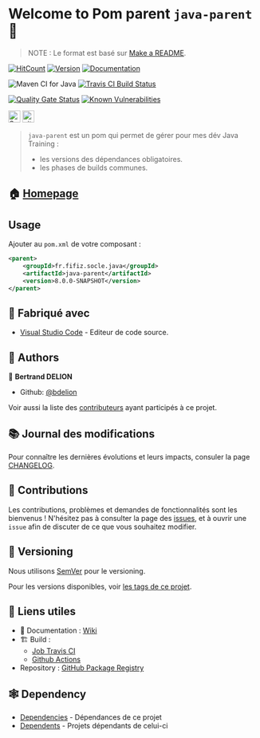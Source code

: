 # Welcome to Pom parent `java-parent` :wave:

> NOTE : Le format est basé sur [Make a README].

[![HitCount](http://hits.dwyl.com/bdelion/java-parent.svg)](http://hits.dwyl.com/bdelion/java-parent) [![Version](https://img.shields.io/badge/version-0.0.1-blue.svg?cacheSeconds=2592000)](https://img.shields.io/badge/version-0.0.1-SNAPSHOT-blue.svg?cacheSeconds=2592000) [![Documentation](https://img.shields.io/badge/documentation-yes-brightgreen.svg)](https://github.com/bdelion/java-parent/wiki)

![Maven CI for Java](https://github.com/bdelion/java-parent/workflows/Maven%20CI%20for%20Java/badge.svg?branch=develop) [![Travis CI Build Status](https://travis-ci.com/bdelion/java-parent.svg?branch=develop)](https://travis-ci.com/bdelion/java-parent)

[![Quality Gate Status](https://sonarcloud.io/api/project_badges/measure?branch=develop&project=fr.fifiz.socle.java%3Ajava-parent&metric=alert_status)](https://sonarcloud.io/dashboard?id=fr.fifiz.socle.java%3Ajava-parent&branch=develop) [![Known Vulnerabilities](https://snyk.io/test/github/bdelion/java-parent/badge.svg?targetFile=pom.xml)](https://snyk.io/test/github/bdelion/java-parent?targetFile=pom.xml)

<p>
<a href="https://sourcerer.io/bdelion"><img src="https://sourcerer.io/icons/logo-sharing.svg" height="24px" alt="Sourcerer"></a> <a href="https://www.gitmemory.com/bdelion"><img src="https://www.gitmemory.com/images/logo.png" height="24px" alt="gitMemory"></a>
</p>

> `java-parent` est un pom qui permet de gérer pour mes dév Java Training :
>
> -   les versions des dépendances obligatoires.
> -   les phases de builds communes.

## :house: [Homepage]

## Usage

Ajouter au `pom.xml` de votre composant :

```xml
<parent>
    <groupId>fr.fifiz.socle.java</groupId>
    <artifactId>java-parent</artifactId>
    <version>8.0.0-SNAPSHOT</version>
</parent>
```

## :construction_worker: Fabriqué avec

-   [Visual Studio Code] - Editeur de code source.

## :busts_in_silhouette: Authors

:bust_in_silhouette: **Bertrand DELION**

-   Github: [@bdelion]

Voir aussi la liste des [contributeurs] ayant participés à ce projet.

## :books: Journal des modifications

Pour connaître les dernières évolutions et leurs impacts, consuler la page [CHANGELOG].

## :handshake: Contributions

Les contributions, problèmes et demandes de fonctionnalités sont les bienvenus !
N'hésitez pas à consulter la page des [issues], et à ouvrir une `issue` afin de discuter de ce que vous souhaitez modifier.

## :bookmark: Versioning

Nous utilisons [SemVer] pour le versioning.

Pour les versions disponibles, voir [les tags de ce projet].

## :link: Liens utiles

-   :pencil: Documentation : [Wiki]
-   :building_construction: Build :
    -   [Job Travis CI]
    -   [Github Actions]
-   Repository : [GitHub Package Registry]

## :spider_web: Dependency

-   [Dependencies] - Dépendances de ce projet
-   [Dependents] - Projets dépendants de celui-ci

[make a readme]: https://www.makeareadme.com/#template-1
[homepage]: https://github.com/bdelion/java-parent/tree/master
[visual studio code]: https://code.visualstudio.com/
[@bdelion]: https://github.com/bdelion
[contributeurs]: https://github.com/bdelion/java-parent/graphs/contributors
[changelog]: CHANGELOG.md
[issues]: https://github.com/bdelion/java-parent/issues
[semver]: http://semver.org/
[les tags de ce projet]: https://github.com/bdelion/java-parent/tags
[wiki]: https://github.com/bdelion/java-parent/wiki
[job travis ci]: https://travis-ci.com/bdelion/java-parent
[github actions]: https://github.com/bdelion/java-parent/actions
[github package registry]: https://github.com/bdelion/java-parent/packages
[dependencies]: https://github.com/bdelion/java-parent/network/dependencies
[dependents]: https://github.com/bdelion/java-parent/network/dependents
